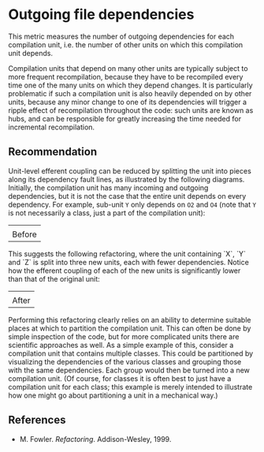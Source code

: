 # Outgoing file dependencies
This metric measures the number of outgoing dependencies for each compilation unit, i.e. the number of other units on which this compilation unit depends.

Compilation units that depend on many other units are typically subject to more frequent recompilation, because they have to be recompiled every time one of the many units on which they depend changes. It is particularly problematic if such a compilation unit is also heavily depended on by other units, because any minor change to one of its dependencies will trigger a ripple effect of recompilation throughout the code: such units are known as hubs, and can be responsible for greatly increasing the time needed for incremental recompilation.


## Recommendation
Unit-level efferent coupling can be reduced by splitting the unit into pieces along its dependency fault lines, as illustrated by the following diagrams. Initially, the compilation unit has many incoming and outgoing dependencies, but it is not the case that the entire unit depends on every dependency. For example, sub-unit `Y` only depends on `O2` and `O4` (note that `Y` is not necessarily a class, just a part of the compilation unit):

<table> <tbody><tr> <td><img></img></td> </tr> <tr> <td>Before</td> </tr> </tbody></table>
This suggests the following refactoring, where the unit containing `X`, `Y` and `Z` is split into three new units, each with fewer dependencies. Notice how the efferent coupling of each of the new units is significantly lower than that of the original unit:

<table> <tbody><tr> <td><img></img></td> </tr> <tr> <td>After</td> </tr> </tbody></table>
Performing this refactoring clearly relies on an ability to determine suitable places at which to partition the compilation unit. This can often be done by simple inspection of the code, but for more complicated units there are scientific approaches as well. As a simple example of this, consider a compilation unit that contains multiple classes. This could be partitioned by visualizing the dependencies of the various classes and grouping those with the same dependencies. Each group would then be turned into a new compilation unit. (Of course, for classes it is often best to just have a compilation unit for each class; this example is merely intended to illustrate how one might go about partitioning a unit in a mechanical way.)


## References
* M. Fowler. *Refactoring*. Addison-Wesley, 1999.
